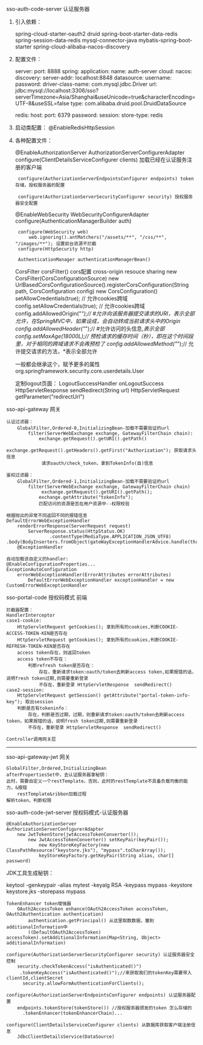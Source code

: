 

sso-auth-code-server 认证服务器

1. 引入依赖：

    spring-cloud-starter-oauth2
    druid
    spring-boot-starter-data-redis
    spring-session-data-redis
    mysql-connector-java
    mybatis-spring-boot-starter
    spring-cloud-alibaba-nacos-discovery

1. 配置文件：

    server:
      port: 8888
    spring:
      application:
        name: auth-server
      cloud:
        nacos:
          discovery:
            server-addr: localhost:8848
      datasource:
        username: 
        password: 
        driver-class-name: com.mysql.jdbc.Driver
        url: jdbc:mysql://localhost:3306/sso?serverTimezone=Asia/Shanghai&useUnicode=true&characterEncoding=UTF-8&useSSL=false
        type: com.alibaba.druid.pool.DruidDataSource
    
      redis:
        host: 
        port: 6379
        password: 
      session:
        store-type: redis

1. 启动类配置：
   @EnableRedisHttpSession
2. 各种配置文件：

    @EnableAuthorizationServer
    AuthorizationServerConfigurerAdapter
    	configure(ClientDetailsServiceConfigurer clients) 加载已经在认证服务注册的客户端
        
        configure(AuthorizationServerEndpointsConfigurer endpoints) token存储，授权服务器的配置
        
        configure(AuthorizationServerSecurityConfigurer security) 授权服务器安全配置
        

    @EnableWebSecurity
    WebSecurityConfigurerAdapter
    	configure(AuthenticationManagerBuilder auth)
        
        configure(WebSecurity web)
        	web.ignoring().antMatchers("/assets/**", "/css/**", "/images/**"); 设置前台资源不拦截
        configure(HttpSecurity http)
        
        AuthenticationManager authenticationManagerBean()



    CorsFilter corsFilter() cors配置 cross-origin resouce sharing
    new CorsFilter(CorsConfigurationSource)
        new UrlBasedCorsConfigurationSource().registerCorsConfiguration(String path, CorsConfiguration config)
        	new CorsConfiguration()
        		setAllowCredentials(true); // 允许cookies跨域
    			config.setAllowCredentials(true); // 允许cookies跨域
    			config.addAllowedOrigin("*");// #允许向该服务器提交请求的URI，*表示全部允许，在SpringMVC中，如果设成*，会自动转成当前请求头中的Origin
            	config.addAllowedHeader("*");// #允许访问的头信息,*表示全部
            	config.setMaxAge(18000L);// 预检请求的缓存时间（秒），即在这个时间段里，对于相同的跨域请求不会再预检了
            	config.addAllowedMethod("*");// 允许提交请求的方法，*表示全部允许

    一般都会继承这个，赋予更多的属性
    org.springframework.security.core.userdetails.User

    定制logout页面：
    LogoutSuccessHandler
    	onLogoutSuccess
    		HttpServletResponse sendRedirect(String url)
        		HttpServletRequest getParameter("redirectUrl")

    

	 

sso-api-gateway 网关

    认证过滤器：
    	GlobalFilter,Ordered-0,InitializingBean-加载不需要验证的url
    		filter(ServerWebExchange exchange, GatewayFilterChain chain):
    			exchange.getRequest().getURI().getPath()
                 exchange.getRequest().getHeaders().getFirst("Authorization"); 获取请求头信息
                 请求oauth/check_token，拿到TokenInfo(自)信息
    
    鉴权过滤器：
    	GlobalFilter,Ordered-1,InitializingBean-加载不需要验证的url
    		filter(ServerWebExchange exchange, GatewayFilterChain chain)
                 exchange.getRequest().getURI().getPath();
    			exchange.getAttribute("tokenInfo");
    			匹配访问的资源是否在用户资源中--权限校验

    根据抛出的异常不同返回不同的报错信息
    DefaultErrorWebExceptionHandler
    	renderErrorResponse(ServerRequest request)
        	ServerResponse.status(HttpStatus.OK)
                    .contentType(MediaType.APPLICATION_JSON_UTF8)                .body(BodyInserters.fromObject(gateWayExceptionHandlerAdvice.handle(throwable)));
    	@ExceptionHandler
    
    自动加载该自定义的handler:
    @EnableConfigurationProperties...
    ExceptionAutoConfiguration
    	errorWebExceptionHandler(ErrorAttributes errorAttributes)
        	DefaultErrorWebExceptionHandler exceptionHandler = new CustomErrorWebExceptionHandler



sso-portal-code 授权码模式 前端

    拦截器配置：
    HandlerInterceptor
    case1-cookie:
    	HttpServletRequest getCookies(); 拿到所有的cookies,判断COOKIE-ACCESS-TOKEN-KEN是否存在
    	HttpServletRequest getCookies(); 拿到所有的cookies,判断COOKIE-REFRESH-TOKEN-KEN是否存在
    	access token存在，则返回token
    	access token不存在：
    		判断refresh token是否存在：
    			存在，重新请求token:oauth/token去刷新access token,如果报错的话，说明fresh token过期,则需要重新登录
    			不存在，重新登录 HttpServletResponse  sendRedirect()
    case2-session:
    	HttpServletRequest getSession() getAttribute("portal-token-info-key"); 取出session
    	判断是否有tokeninfo：
    		存在，判断是否过期，过期，则重新请求token:oauth/token去刷新access token，如果报错的话，说明fresh token过期,则需要重新登录
    		不存在，重新登录 HttpServletResponse  sendRedirect()

    Controller调用网关层
    



---



sso-api-gateway-jwt 网关

    GlobalFilter,Ordered,InitializingBean
    afterPropertiesSet中，去认证服务器拿秘钥：
    此时，需要自定义一个restTemplate，否则，此时的restTemplate不具备负载均衡的能力，&报错
    	restTemplate&ribbon加载过程
    解析token，判断权限

sso-auth-code-jwt-server 授权码模式-认证服务器

    @EnableAuthorizationServer
    AuthorizationServerConfigurerAdapter
    	new JwtTokenStore(jwtAccessTokenConverter());
    		new JwtAccessTokenConverter() setKeyPair(keyPair());
    			new KeyStoreKeyFactory(new ClassPathResource("keystore.jks"), "mypass".toCharArray());
    			keyStoreKeyFactory.getKeyPair(String alias, char[] password)

JDK工具生成秘钥：

keytool -genkeypair -alias mytest -keyalg RSA -keypass mypass -keystore keystore.jks -storepass mypass

    TokenEnhancer token增强器
    	OAuth2AccessToken enhance(OAuth2AccessToken accessToken, OAuth2Authentication authentication)
        	authentication.getPrincipal() 从这里取数数据，塞到additionalInformation中
        	((DefaultOAuth2AccessToken) accessToken).setAdditionalInformation(Map<String, Object> additionalInformation)

    configure(AuthorizationServerSecurityConfigurer security) 认证服务器安全控制
    	security.checkTokenAccess("isAuthenticated()")
         .tokenKeyAccess("isAuthenticated()");//来获取我们的tokenKey需要带入clientId,clientSecret
          security.allowFormAuthenticationForClients();
          
    configure(AuthorizationServerEndpointsConfigurer endpoints) 认证服务器配置
    	endpoints.tokenStore(tokenStore()) //授权服务器颁发的token 怎么存储的
          .tokenEnhancer(tokenEnhancerChain)...
       
    configure(ClientDetailsServiceConfigurer clients) 从数据库获取客户端注册信息
    	JdbcClientDetailsService(DataSource)


